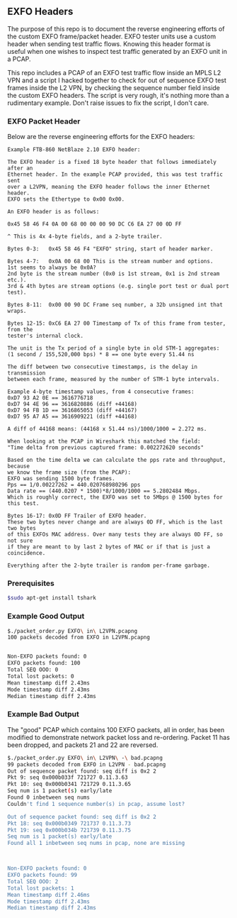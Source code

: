 ## EXFO Headers

The purpose of this repo is to document the reverse engineering efforts of the custom EXFO frame/packet header. EXFO tester units use a custom header when sending test traffic flows. Knowing this header format is useful when one wishes to inspect test traffic generated by an EXFO unit in a PCAP.

This repo includes a PCAP of an EXFO test traffic flow inside an MPLS L2 VPN and a script I hacked together to check for out of sequence EXFO test frames inside the L2 VPN,  by checking the sequence number field inside the custom EXFO headers. The script is very rough, it's nothing more than a rudimentary example. Don't raise issues to fix the script, I don't care.


### EXFO Packet Header

Below are the reverse engineering efforts for the EXFO headers:

```
Example FTB-860 NetBlaze 2.10 EXFO header:

The EXFO header is a fixed 18 byte header that follows immediately after an
Ethernet header. In the example PCAP provided, this was test traffic sent
over a L2VPN, meaning the EXFO header follows the inner Ethernet header.
EXFO sets the Ethertype to 0x00 0x00.

An EXFO header is as follows:

0x45 58 46 F4 0A 00 68 00 00 00 90 DC C6 EA 27 00 0D FF

^ This is 4x 4-byte fields, and a 2-byte trailer.

Bytes 0-3:   0x45 58 46 F4 "EXFO" string, start of header marker.

Bytes 4-7:   0x0A 00 68 00 This is the stream number and options.
1st seems to always be 0x0A?
2nd byte is the stream number (0x0 is 1st stream, 0x1 is 2nd stream etc.).
3rd & 4th bytes are stream options (e.g. single port test or dual port test).

Bytes 8-11:  0x00 00 90 DC Frame seq number, a 32b unsigned int that wraps.

Bytes 12-15: 0xC6 EA 27 00 Timestamp of Tx of this frame from tester, from the
tester's internal clock.

The unit is the Tx period of a single byte in old STM-1 aggregates:
(1 second / 155,520,000 bps) * 8 == one byte every 51.44 ns

The diff between two consecutive timestamps, is the delay in transmission
between each frame, measured by the number of STM-1 byte intervals.

Example 4-byte timestamp values, from 4 consecutive frames:
0xD7 93 A2 0E == 3616776718
0xD7 94 4E 96 == 3616820886 (diff +44168)
0xD7 94 FB 1D == 3616865053 (diff +44167)
0xD7 95 A7 A5 == 3616909221 (diff +44168)

A diff of 44168 means: (44168 x 51.44 ns)/1000/1000 = 2.272 ms.

When looking at the PCAP in Wireshark this matched the field:
"Time delta from previous captured frame: 0.002272620 seconds"

Based on the time delta we can calculate the pps rate and throughput, because
we know the frame size (from the PCAP):
EXFO was sending 1500 byte frames.
Pps == 1/0.00227262 = 440.020768980296 pps
Data rate == (440.0207 * 1500)*8/1000/1000 == 5.2802484 Mbps.
Which is roughly correct, the EXFO was set to 5Mbps @ 1500 bytes for this test.

Bytes 16-17: 0x0D FF Trailer of EXFO header.
These two bytes never change and are always 0D FF, which is the last two bytes
of this EXFOs MAC address. Over many tests they are always 0D FF, so not sure
if they are meant to by last 2 bytes of MAC or if that is just a coincidence.

Everything after the 2-byte trailer is random per-frame garbage.
```

### Prerequisites

```bash
$sudo apt-get install tshark
```

### Example Good Output

```bash
$./packet_order.py EXFO\ in\ L2VPN.pcapng
100 packets decoded from EXFO in L2VPN.pcapng


Non-EXFO packets found: 0
EXFO packets found: 100
Total SEQ OOO: 0
Total lost packets: 0
Mean timestamp diff 2.43ms
Mode timestamp diff 2.43ms
Median timestamp diff 2.43ms
```

### Example Bad Output

The "good" PCAP which contains 100 EXFO packets, all in order, has been modified to demonstrate network packet loss and re-ordering. Packet 11 has been dropped, and packets 21 and 22 are reversed.

```bash
$./packet_order.py EXFO\ in\ L2VPN\ -\ bad.pcapng
99 packets decoded from EXFO in L2VPN - bad.pcapng
Out of sequence packet found: seq diff is 0x2 2
Pkt 9: seq 0x000b033f 721727 0.11.3.63
Pkt 10: seq 0x000b0341 721729 0.11.3.65
Seq num is 1 packet(s) early/late
Found 0 inbetween seq nums
Couldn't find 1 sequence number(s) in pcap, assume lost?

Out of sequence packet found: seq diff is 0x2 2
Pkt 18: seq 0x000b0349 721737 0.11.3.73
Pkt 19: seq 0x000b034b 721739 0.11.3.75
Seq num is 1 packet(s) early/late
Found all 1 inbetween seq nums in pcap, none are missing



Non-EXFO packets found: 0
EXFO packets found: 99
Total SEQ OOO: 2
Total lost packets: 1
Mean timestamp diff 2.46ms
Mode timestamp diff 2.43ms
Median timestamp diff 2.43ms
```
